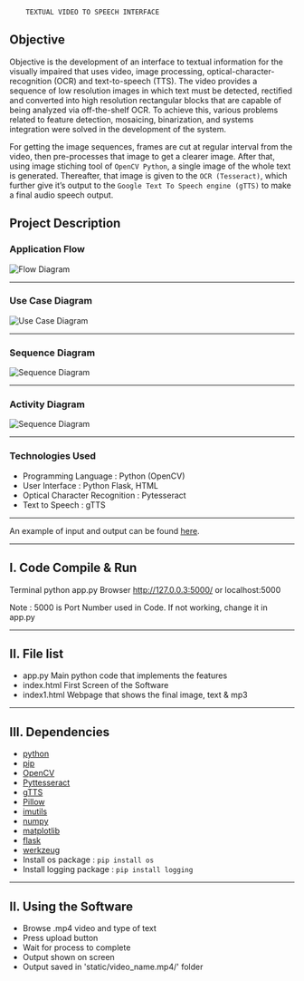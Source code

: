 		TEXTUAL VIDEO TO SPEECH INTERFACE


## Objective

Objective is the development of an interface to textual information for the visually impaired that uses video, image processing, optical-character-recognition (OCR) and text-to-speech (TTS). The video provides a sequence of low resolution images in which text must be detected, rectified and converted into high resolution rectangular blocks that are capable of being analyzed via off-the-shelf OCR. To achieve this, various problems related to feature detection, mosaicing, binarization, and systems integration were solved in the development of the system.

For getting the image sequences, frames are cut at regular interval from the video, then pre-processes that image to get a clearer image. After that, using image stiching tool of `OpenCV Python`, a single image of the whole text is generated. Thereafter, that image is given to the `OCR (Tesseract)`, which further give it’s output to the `Google Text To Speech engine (gTTS)` to make a final audio speech output.

## Project Description

### Application Flow

![Flow Diagram](./uploads/flow_diagram.png)

----------------------------------------------------------------------------

### Use Case Diagram

![Use Case Diagram](./uploads/UseCaseDiagram.jpg)

----------------------------------------------------------------------------

### Sequence Diagram

![Sequence Diagram](./uploads/SequenceDiagram.jpg)

----------------------------------------------------------------------------

### Activity Diagram

![Sequence Diagram](./uploads/ActivityDiagram.jpg)

----------------------------------------------------------------------------

### Technologies Used

* Programming Language : Python (OpenCV)
* User Interface : Python Flask, HTML
* Optical Character Recognition : Pytesseract
* Text to Speech : gTTS

----------------------------------------------------------------------------

An example of input and output can be found [here](http://home.iitj.ac.in/~ug201313008/project2.html).

----------------------
I. Code Compile & Run
----------------------
Terminal	 	python app.py
Browser			http://127.0.0.3:5000/ or localhost:5000

Note : 5000 is Port Number used in Code. If not working, change it in app.py


-------------
II. File list
-------------
* app.py			Main python code that implements the features
* index.html		First Screen of the Software
* index1.html		Webpage that shows the final image, text & mp3


-----------------
III. Dependencies
-----------------
* [python](https://docs.python.org/2/install/)
* [pip](https://pip.pypa.io/en/stable/installing/)
* [OpenCV](http://goo.gl/lGieGN)
* [Pyttesseract](https://pypi.python.org/pypi/pytesseract)
* [gTTS](https://pypi.python.org/pypi/gTTS)
* [Pillow](https://pypi.python.org/pypi/Pillow/2.2.1)
* [imutils](https://pypi.python.org/pypi/imutils/0.2)
* [numpy](http://docs.scipy.org/doc/numpy-1.10.1/user/install.html)
* [matplotlib](http://matplotlib.org/users/installing.html)
* [flask](https://pypi.python.org/pypi/Flask)
* [werkzeug](http://werkzeug.pocoo.org/docs/0.11/installation/)
* Install os package : `pip install os`
* Install logging package : `pip install logging`


----------------
II. Using the Software
----------------
* Browse .mp4 video and type of text
* Press upload button
* Wait for process to complete
* Output shown on screen
* Output saved in 'static/video_name.mp4/' folder


